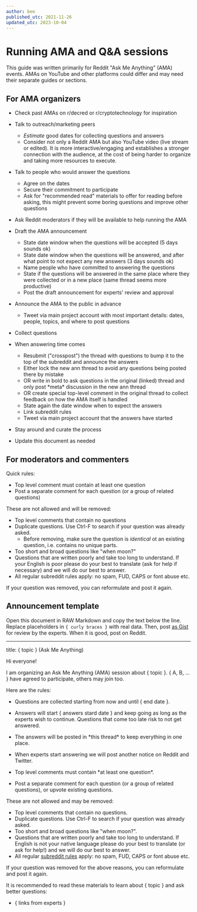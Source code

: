 ```yaml
---
author: bee
published_utc: 2021-11-26
updated_utc: 2023-10-04
---
```


# Running AMA and Q&A sessions

This guide was written primarily for Reddit "Ask Me Anything" (AMA) events. AMAs on YouTube and other platforms could differ and may need their separate guides or sections.


## For AMA organizers

- Check past AMAs on r/decred or r/cryptotechnology for inspiration

- Talk to outreach/marketing peers

  - _Estimate_ good dates for collecting questions and answers
  - Consider not only a Reddit AMA but also YouTube video (live stream or edited). It is more interactive/engaging and establishes a stronger connection with the audience, at the cost of being harder to organize and taking more resources to execute.

- Talk to people who would answer the questions

  - Agree on the dates
  - Secure their commitment to participate
  - Ask for "recommended read" materials to offer for reading before asking, this might prevent some boring questions and improve other questions

- Ask Reddit moderators if they will be available to help running the AMA

- Draft the AMA announcement

  - State date window when the questions will be accepted (5 days sounds ok)
  - State date window when the questions will be answered, and after what point to not expect any new answers (3 days sounds ok)
  - Name people who have committed to answering the questions
  - State if the questions will be answered in the same place where they were collected or in a new place (same thread seems more productive)
  - Post the draft announcement for experts' review and approval

- Announce the AMA to the public in advance

  - Tweet via main project account with most important details: dates, people, topics, and where to post questions

- Collect questions

- When answering time comes

  - Resubmit ("crosspost") the thread with questions to bump it to the top of the subreddit and announce the answers
  - Either lock the new ann thread to avoid any questions being posted there by mistake
  - OR write in bold to ask questions in the original (linked) thread and only post \*meta\* discussion in the new ann thread
  - OR create special top-level comment in the original thread to collect feedback on how the AMA itself is handled
  - State again the date window when to expect the answers
  - Link subreddit rules
  - Tweet via main project account that the answers have started

- Stay around and curate the process

- Update this document as needed


## For moderators and commenters

Quick rules:

- Top level comment must contain at least one question
- Post a separate comment for each question (or a group of related questions)

These are not allowed and will be removed:

- Top level comments that contain no questions
- Duplicate questions. Use Ctrl-F to search if your question was already asked.
  - Before removing, make sure the question is *identical* ot an existing question, i.e. contains no unique parts.
- Too short and broad questions like "when moon?"
- Questions that are written poorly and take too long to understand. If your English is poor please do your best to translate (ask for help if necessary) and we will do our best to answer.
- All regular subreddit rules apply: no spam, FUD, CAPS or font abuse etc.

If your question was removed, you can reformulate and post it again.


## Announcement template

Open this document in RAW Markdown and copy the text below the line. Replace placeholders in `{ curly braces }` with real data. Then, post [as Gist](https://gist.github.com/) for review by the experts. When it is good, post on Reddit.

---

title: { topic } (Ask Me Anything)

Hi everyone!

I am organizing an Ask Me Anything (AMA) session about { topic }. { A, B, ... } have agreed to participate, others may join too.

Here are the rules:

- Questions are collected starting from now and until { end date }.

- Answers will start { answers stard date } and keep going as long as the experts wish to continue. Questions that come too late risk to not get answered.

- The answers will be posted in \*this thread\* to keep everything in one place.

- When experts start answering we will post another notice on Reddit and Twitter.

- Top level comments must contain \*at least one question\*.

- Post a separate comment for each question (or a group of related questions), or upvote existing questions.

These are not allowed and may be removed:

- Top level comments that contain no questions.
- Duplicate questions. Use Ctrl-F to search if your question was already asked.
- Too short and broad questions like "when moon?".
- Questions that are written poorly and take too long to understand. If English is not your native language please do your best to translate (or ask for help!) and we will do our best to answer.
- All regular [subreddit rules](https://www.reddit.com/r/decred/about/rules/) apply: no spam, FUD, CAPS or font abuse etc.

If your question was removed for the above reasons, you can reformulate and post it again.

It is recommended to read these materials to learn about { topic } and ask better questions:

- { links from experts }
